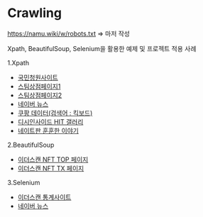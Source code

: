 # Crawling

https://namu.wiki/w/robots.txt   => 마저 작성




Xpath, BeautifulSoup, Selenium을 활용한 예제 및 프로젝트 적용 사례


1.Xpath

- [국민청원사이트](https://www1.president.go.kr/petitions/best)
- [스팀상점페이지1](https://store.steampowered.com/search/?filter=topsellers)  
- [스팀상점페이지2](https://store.steampowered.com/explore/new/)  
- [네이버 뉴스](https://search.naver.com/search.naver?where=news&query=%ED%82%A5%EB%B3%B4%EB%93%9C&sm=tab_opt&sort=1&photo=0&field=0&pd=3&ds=2021.01.01&de=2021.04.30&docid=)  
- [쿠팡 데이터(검색어 : 킥보드) ](https://www.coupang.com/np/search?component=&q=%ED%82%A5%EB%B3%B4%EB%93%9C&channel=user)  
- [디시인사이드 HIT 갤러리 ](https://gall.dcinside.com/board/lists/?id=hit)  
- [네이트판 훈훈한 이야기 ](https://pann.nate.com/talk/c20048?page=1)  

2.BeautifulSoup
- [이더스캔 NFT TOP 페이지](https://etherscan.io/tokens-nft)
- [이더스캔 NFT TX 페이지](https://etherscan.io/tokentxns-nft?p=1)




3.Selenium
- [이더스캔 통계사이트](https://etherscan.io/charts)
- [네이버 뉴스](https://news.naver.com)
